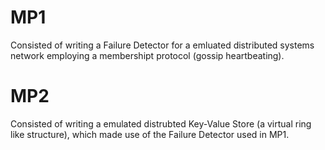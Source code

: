 # MP1 
Consisted of writing a Failure Detector for a emluated distributed systems network employing a membershipt protocol (gossip heartbeating).  

# MP2 
Consisted of writing a emulated distrubted Key-Value Store (a virtual ring like structure), which made use of the Failure Detector used in MP1.
